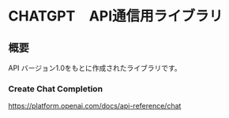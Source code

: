 # CHATGPT　API通信用ライブラリ

## 概要
 API バージョン1.0をもとに作成されたライブラリです。
### Create Chat Completion
https://platform.openai.com/docs/api-reference/chat
